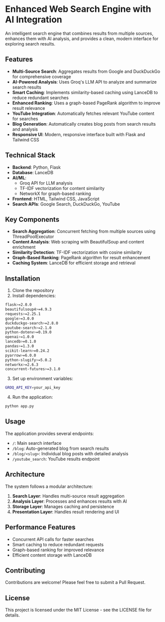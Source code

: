 # Enhanced Web Search Engine with AI Integration

An intelligent search engine that combines results from multiple sources, enhances them with AI analysis, and provides a clean, modern interface for exploring search results.

## Features

- **Multi-Source Search**: Aggregates results from Google and DuckDuckGo for comprehensive coverage
- **AI-Powered Analysis**: Uses Groq's LLM API to analyze and summarize search results
- **Smart Caching**: Implements similarity-based caching using LanceDB to reduce redundant searches
- **Enhanced Ranking**: Uses a graph-based PageRank algorithm to improve result relevance
- **YouTube Integration**: Automatically fetches relevant YouTube content for searches
- **Blog Generation**: Automatically creates blog posts from search results and analysis
- **Responsive UI**: Modern, responsive interface built with Flask and Tailwind CSS

## Technical Stack

- **Backend**: Python, Flask
- **Database**: LanceDB
- **AI/ML**: 
  - Groq API for LLM analysis
  - TF-IDF vectorization for content similarity
  - NetworkX for graph-based ranking
- **Frontend**: HTML, Tailwind CSS, JavaScript
- **Search APIs**: Google Search, DuckDuckGo, YouTube

## Key Components

- **Search Aggregation**: Concurrent fetching from multiple sources using ThreadPoolExecutor
- **Content Analysis**: Web scraping with BeautifulSoup and content enrichment
- **Similarity Detection**: TF-IDF vectorization with cosine similarity
- **Graph-Based Ranking**: PageRank algorithm for result enhancement
- **Caching System**: LanceDB for efficient storage and retrieval

## Installation

1. Clone the repository
2. Install dependencies:
```bash
flask>=2.0.0
beautifulsoup4>=4.9.3
requests>=2.25.1
google>=3.0.0
duckduckgo-search>=2.8.0
youtube-search>=2.1.0
python-dotenv>=0.19.0
openai>=1.0.0
lancedb>=0.1.0
pandas>=1.3.0
scikit-learn>=0.24.2
pyarrow>=6.0.0
python-slugify>=5.0.2
networkx>=2.6.3
concurrent-futures>=3.1.0
```
3. Set up environment variables:
```bash
GROQ_API_KEY=your_api_key
```
4. Run the application:
```bash
python app.py
```

## Usage

The application provides several endpoints:

- `/`: Main search interface
- `/blog`: Auto-generated blog from search results
- `/blog/<slug>`: Individual blog posts with detailed analysis
- `/youtube_search`: YouTube results endpoint

## Architecture

The system follows a modular architecture:

1. **Search Layer**: Handles multi-source result aggregation
2. **Analysis Layer**: Processes and enhances results with AI
3. **Storage Layer**: Manages caching and persistence
4. **Presentation Layer**: Handles result rendering and UI

## Performance Features

- Concurrent API calls for faster searches
- Smart caching to reduce redundant requests
- Graph-based ranking for improved relevance
- Efficient content storage with LanceDB

## Contributing

Contributions are welcome! Please feel free to submit a Pull Request.

## License

This project is licensed under the MIT License - see the LICENSE file for details.
